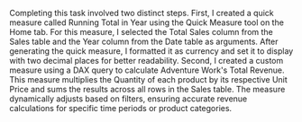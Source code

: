Completing this task involved two distinct steps.  First, I created a quick measure called Running Total in Year using the Quick Measure tool on the Home tab. For this measure, I selected the Total Sales column from the Sales table and the Year column from the Date table as arguments. After generating the quick measure, I formatted it as currency and set it to display with two decimal places for better readability. Second, I created a custom measure using a DAX query to calculate Adventure Work's Total Revenue. This measure multiplies the Quantity of each product by its respective Unit Price and sums the results across all rows in the Sales table. The measure dynamically adjusts based on filters, ensuring accurate revenue calculations for specific time periods or product categories.
